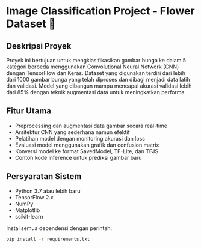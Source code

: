 # Image Classification Project - Flower Dataset 🌸

## Deskripsi Proyek

Proyek ini bertujuan untuk mengklasifikasikan gambar bunga ke dalam 5 kategori berbeda menggunakan Convolutional Neural Network (CNN) dengan TensorFlow dan Keras. Dataset yang digunakan terdiri dari lebih dari 1000 gambar bunga yang telah diproses dan dibagi menjadi data latih dan validasi. Model yang dibangun mampu mencapai akurasi validasi lebih dari 85% dengan teknik augmentasi data untuk meningkatkan performa.

## Fitur Utama

- Preprocessing dan augmentasi data gambar secara real-time  
- Arsitektur CNN yang sederhana namun efektif  
- Pelatihan model dengan monitoring akurasi dan loss  
- Evaluasi model menggunakan grafik dan confusion matrix  
- Konversi model ke format SavedModel, TF-Lite, dan TFJS  
- Contoh kode inference untuk prediksi gambar baru  

## Persyaratan Sistem

- Python 3.7 atau lebih baru  
- TensorFlow 2.x  
- NumPy  
- Matplotlib  
- scikit-learn  

Instal semua dependensi dengan perintah:

```bash
pip install -r requirements.txt
